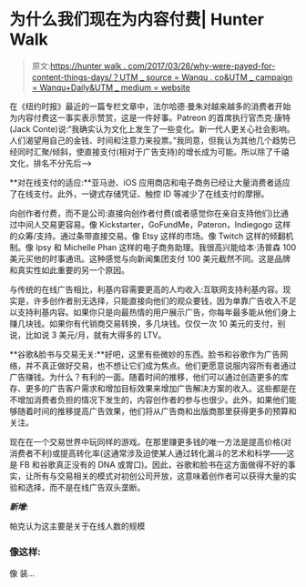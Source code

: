 # 为什么我们现在为内容付费| Hunter Walk

> 原文:[https://hunter walk . com/2017/03/26/why-were-payed-for-content-things-days/？UTM _ source = Wanqu . co&UTM _ campaign = Wanqu+Daily&UTM _ medium = website](https://hunterwalk.com/2017/03/26/why-were-paying-for-content-these-days/?utm_source=wanqu.co&utm_campaign=Wanqu+Daily&utm_medium=website)

在《纽约时报》最近的一篇专栏文章中，法尔哈德·曼朱对越来越多的消费者开始为内容付费这一事实表示赞赏，这是一件好事。Patreon 的首席执行官杰克·康特(Jack Conte)说:“我确实认为文化上发生了一些变化。新一代人更关心社会影响。人们渴望用自己的金钱、时间和注意力来投票。”我同意，但我认为其他几个趋势已经同时汇聚/倾斜，使直接支付(相对于广告支持)的增长成为可能。所以除了千禧文化，排名不分先后——>

**对在线支付的适应:**亚马逊、iOS 应用商店和电子商务已经让大量消费者适应了在线支付。此外，一键式存储凭证、触控 ID 等减少了在线支付的摩擦。

向创作者付费，而不是公司:直接向创作者付费(或者感觉你在亲自支持他们)比通过中间人交易更容易。像 Kickstarter，GoFundMe，Pateron，Indiegogo 这样的众筹/支持。通过条带直接交易。像 Etsy 这样的市场。像 Twitch 这样的倾翻机制。像 Ipsy 和 Michelle Phan 这样的电子商务助理。我很高兴能给本·汤普森 100 美元买他的时事通讯。这种感觉与向新闻集团支付 100 美元截然不同。这是品牌和真实性如此重要的另一个原因。

与传统的在线广告相比，利基内容需要更高的人均收入:互联网支持利基内容。现实是，许多创作者别无选择，只能直接向他们的观众要钱，因为单靠广告收入不足以支持利基内容。如果你只是向最热情的用户展示广告，你每年最多能从他们身上赚几块钱。如果你有代销商交易转换，多几块钱。仅仅一次 10 美元的支付，别说，比如说 3 美元/月，就有大得多的 LTV。

**谷歌&脸书与交易无关:**好吧，这里有些微妙的东西。脸书和谷歌作为广告网络，并不真正做好交易，也不想让它们成为焦点。他们更愿意说服内容所有者通过广告赚钱。为什么？有利的一面。随着时间的推移，他们可以通过创造更多的库存、更多的广告客户需求和增加目标效果来增加广告解决方案的收入。这些都是在不增加消费者负担的情况下发生的，内容创作者的参与也很少。此外，如果他们能够随着时间的推移提高广告效果，他们将从广告商和出版商那里获得更多的预算和关注。

现在在一个交易世界中玩同样的游戏。在那里赚更多钱的唯一方法是提高价格(对消费者不利)或提高转化率(这通常涉及迫使某人通过转化漏斗的艺术和科学——这是 FB 和谷歌真正没有的 DNA 或胃口)。因此，谷歌和脸书在这方面做得不好的事实，让所有与交易相关的模式对初创公司开放，这意味着创作者可以获得大量的实验和选择，而不是在线广告双头垄断。

***新增:***

帕克认为这主要是关于在线人数的规模

### 像这样:

像 装...